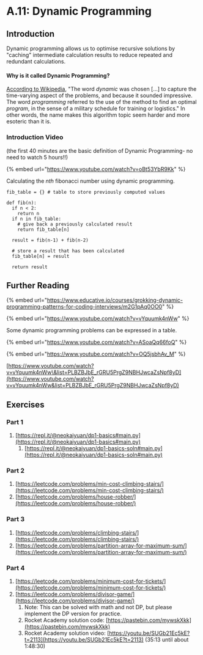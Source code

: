 # A.11: Dynamic Programming

## Introduction

Dynamic programming allows us to optimise recursive solutions by "caching" intermediate calculation results to reduce repeated and redundant calculations.

#### Why is it called Dynamic Programming?

[According to Wikipedia](https://en.wikipedia.org/wiki/Dynamic_programming#:~:text=The%20word%20dynamic%20was%20chosen,schedule%20for%20training%20or%20logistics.), "The word _dynamic_ was chosen \[...] to capture the time-varying aspect of the problems, and because it sounded impressive. The word _programming_ referred to the use of the method to find an optimal _program_, in the sense of a military schedule for training or logistics." In other words, the name makes this algorithm topic seem harder and more esoteric than it is.

### Introduction Video

(the first 40 minutes are the basic definition of Dynamic Programming- no need to watch 5 hours!!)

{% embed url="https://www.youtube.com/watch?v=oBt53YbR9Kk" %}

Calculating the _nth_ fibonacci number using dynamic programming.

```
fib_table = {} # table to store previously computed values

def fib(n):
  if n < 2:
    return n
  if n in fib_table:
    # give back a previously calculated result
    return fib_table[n]

  result = fib(n-1) + fib(n-2)

  # store a result that has been calculated
  fib_table[n] = result

  return result
```

## Further Reading

{% embed url="https://www.educative.io/courses/grokking-dynamic-programming-patterns-for-coding-interviews/m2G1pAq0OO0" %}

{% embed url="https://www.youtube.com/watch?v=vYquumk4nWw" %}

Some dynamic programming problems can be expressed in a table.

{% embed url="https://www.youtube.com/watch?v=ASoaQq66foQ" %}

{% embed url="https://www.youtube.com/watch?v=OQ5jsbhAv_M" %}

[https://www.youtube.com/watch?v=vYquumk4nWw\&list=PLBZBJbE_rGRU5PrgZ9NBHJwcaZsNpf8yD](https://www.youtube.com/watch?v=vYquumk4nWw&list=PLBZBJbE_rGRU5PrgZ9NBHJwcaZsNpf8yD)

## Exercises

### Part 1

1. [https://repl.it/@neokaiyuan/dp1-basics#main.py](https://repl.it/@neokaiyuan/dp1-basics#main.py)
   1. [https://repl.it/@neokaiyuan/dp1-basics-soln#main.py](https://repl.it/@neokaiyuan/dp1-basics-soln#main.py)

### Part 2

1. [https://leetcode.com/problems/min-cost-climbing-stairs/](https://leetcode.com/problems/min-cost-climbing-stairs/)
2. [https://leetcode.com/problems/house-robber/](https://leetcode.com/problems/house-robber/)

### Part 3

1. [https://leetcode.com/problems/climbing-stairs/](https://leetcode.com/problems/climbing-stairs/)
2. [https://leetcode.com/problems/partition-array-for-maximum-sum/](https://leetcode.com/problems/partition-array-for-maximum-sum/)

### Part 4&#x20;

1. [https://leetcode.com/problems/minimum-cost-for-tickets/](https://leetcode.com/problems/minimum-cost-for-tickets/)
2. [https://leetcode.com/problems/divisor-game/](https://leetcode.com/problems/divisor-game/)
   1. Note: This can be solved with math and not DP, but please implement the DP version for practice.
   2. Rocket Academy solution code: [https://pastebin.com/mywskXkk](https://pastebin.com/mywskXkk)
   3. Rocket Academy solution video: [https://youtu.be/SUGb21Ec5kE?t=2113](https://youtu.be/SUGb21Ec5kE?t=2113) (35:13 until about 1:48:30)
